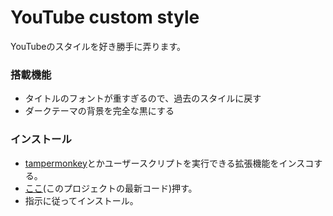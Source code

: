 # YouTube custom style

YouTubeのスタイルを好き勝手に弄ります。

### 搭載機能
- タイトルのフォントが重すぎるので、過去のスタイルに戻す
- ダークテーマの背景を完全な黒にする


### インストール
- [tampermonkey](https://www.tampermonkey.net/)とかユーザースクリプトを実行できる拡張機能をインスコする。
- [ここ](https://github.com/oz0820/browser-userscript/raw/main/youtube-custom-style/youtube-custom-style.user.js)(このプロジェクトの最新コード)押す。
- 指示に従ってインストール。
